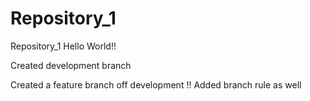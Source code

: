 # Repository_1
Repository_1
Hello World!!

Created development branch

Created a feature branch off development !! Added branch rule as well
